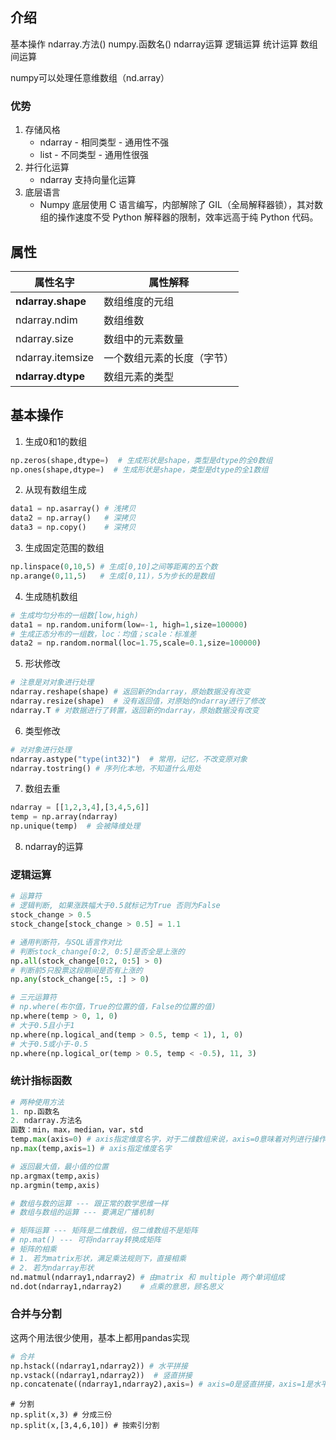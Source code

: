 ## 介绍

基本操作
    ndarray.方法()
    numpy.函数名()
ndarray运算
    逻辑运算
    统计运算
    数组间运算

numpy可以处理任意维数组（nd.array）

### 优势

1. 存储风格
   - ndarray - 相同类型 - 通用性不强
   - list - 不同类型 - 通用性很强
2. 并行化运算
   - ndarray 支持向量化运算
3. 底层语言
   - Numpy 底层使用 C 语言编写，内部解除了 GIL（全局解释器锁），其对数组的操作速度不受 Python 解释器的限制，效率远高于纯 Python 代码。

## 属性

| 属性名字          | 属性解释                   |
| ----------------- | -------------------------- |
| **ndarray.shape** | 数组维度的元组             |
| ndarray.ndim      | 数组维数                   |
| ndarray.size      | 数组中的元素数量           |
| ndarray.itemsize  | 一个数组元素的长度（字节） |
| **ndarray.dtype** | 数组元素的类型             |

## 基本操作

1. 生成0和1的数组

```python
np.zeros(shape,dtype=)  # 生成形状是shape，类型是dtype的全0数组
np.ones(shape,dtype=)  # 生成形状是shape，类型是dtype的全1数组
```

2. 从现有数组生成

```py
data1 = np.asarray() # 浅拷贝
data2 = np.array()   # 深拷贝
data3 = np.copy()    # 深拷贝
```

3. 生成固定范围的数组

```py
np.linspace(0,10,5) # 生成[0,10]之间等距离的五个数
np.arange(0,11,5)   # 生成[0,11)，5为步长的是数组
```

4. 生成随机数组

```py
# 生成均匀分布的一组数[low,high)
data1 = np.random.uniform(low=-1, high=1,size=100000)
# 生成正态分布的一组数，loc：均值；scale：标准差
data2 = np.random.normal(loc=1.75,scale=0.1,size=100000)
```

5. 形状修改

```py
# 注意是对对象进行处理
ndarray.reshape(shape) # 返回新的ndarray，原始数据没有改变
ndarray.resize(shape)  # 没有返回值，对原始的ndarray进行了修改
ndarray.T # 对数据进行了转置，返回新的ndarray，原始数据没有改变
```

6. 类型修改

```py
# 对对象进行处理
ndarray.astype("type(int32)")  # 常用，记忆，不改变原对象
ndarray.tostring() # 序列化本地，不知道什么用处
```

7. 数组去重

```py
ndarray = [[1,2,3,4],[3,4,5,6]]
temp = np.array(ndarray)  
np.unique(temp)  # 会被降维处理
```

8. ndarray的运算

### 逻辑运算

```py
# 运算符
# 逻辑判断, 如果涨跌幅大于0.5就标记为True 否则为False
stock_change > 0.5
stock_change[stock_change > 0.5] = 1.1
```

```py
# 通用判断符，与SQL语言作对比
# 判断stock_change[0:2, 0:5]是否全是上涨的
np.all(stock_change[0:2, 0:5] > 0)
# 判断前5只股票这段期间是否有上涨的
np.any(stock_change[:5, :] > 0)
```

```py
# 三元运算符
# np.where(布尔值，True的位置的值，False的位置的值)
np.where(temp > 0, 1, 0)
# 大于0.5且小于1
np.where(np.logical_and(temp > 0.5, temp < 1), 1, 0)
# 大于0.5或小于-0.5
np.where(np.logical_or(temp > 0.5, temp < -0.5), 11, 3)
```

### 统计指标函数

```py
# 两种使用方法
1. np.函数名
2. ndarray.方法名
函数：min，max，median，var，std
temp.max(axis=0) # axis指定维度名字，对于二维数组来说，axis=0意味着对列进行操作，axis=1意味着对行进行操作
np.max(temp,axis=1) # axis指定维度名字
```

```py
# 返回最大值，最小值的位置
np.argmax(temp,axis)
np.argmin(temp,axis)
```

```py
# 数组与数的运算 --- 跟正常的数学思维一样
# 数组与数组的运算 --- 要满足广播机制
```

```py
# 矩阵运算 --- 矩阵是二维数组，但二维数组不是矩阵
# np.mat() --- 可将ndarray转换成矩阵
# 矩阵的相乘
# 1. 若为matrix形状，满足乘法规则下，直接相乘
# 2. 若为ndarray形状
nd.matmul(ndarray1,ndarray2) # 由matrix 和 multiple 两个单词组成
nd.dot(ndarray1,ndarray2)    # 点乘的意思，顾名思义
```

### 合并与分割

这两个用法很少使用，基本上都用pandas实现

```py
# 合并
np.hstack((ndarray1,ndarray2)) # 水平拼接
np.vstack((ndarray1,ndarray2))  # 竖直拼接
np.concatenate((ndarray1,ndarray2),axis=) # axis=0是竖直拼接，axis=1是水平拼接
```

```
# 分割
np.split(x,3) # 分成三份
np.split(x,[3,4,6,10]) # 按索引分割
```



